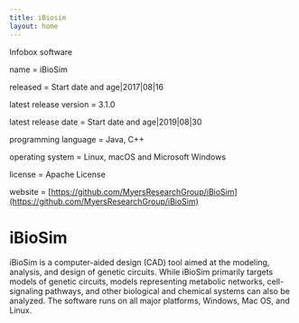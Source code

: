 ```yaml
---
title: iBiosim
layout: home
---
```


Infobox software

name                   = iBioSim

released               = Start date and age|2017|08|16

latest release version = 3.1.0

latest release date    = Start date and age|2019|08|30

programming language   = Java, C++

operating system       = Linux, macOS and Microsoft Windows

license                = Apache License

website                = [https://github.com/MyersResearchGroup/iBioSim](https://github.com/MyersResearchGroup/iBioSim)

iBioSim
=======

iBioSim is a computer-aided design (CAD) tool aimed at the modeling, analysis, and design of genetic circuits. While iBioSim primarily targets models of genetic circuits, models representing metabolic networks, cell-signaling pathways, and other biological and chemical systems can also be analyzed. The software runs on all major platforms, Windows, Mac OS, and Linux.
